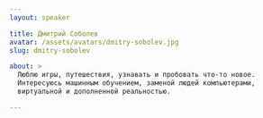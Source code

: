 ```yaml
---
layout: speaker

title: Дмитрий Соболев
avatar: /assets/avatars/dmitry-sobolev.jpg
slug: dmitry-sobolev

about: >
  Люблю игры, путешествия, узнавать и пробовать что-то новое. 
  Интересуюсь машинным обучением, заменой людей компьютерами, 
  виртуальной и дополненной реальностью.

---
```



